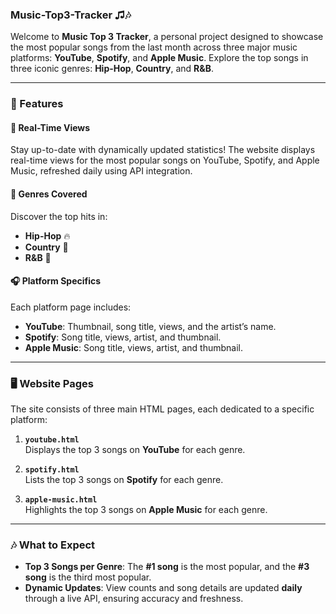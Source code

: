 ### Music-Top3-Tracker ♫🎶

Welcome to **Music Top 3 Tracker**, a personal project designed to showcase the most popular songs from the last month across three major music platforms: **YouTube**, **Spotify**, and **Apple Music**. Explore the top songs in three iconic genres: **Hip-Hop**, **Country**, and **R&B**.

---

### **🌟 Features**

#### **🎵 Real-Time Views**
Stay up-to-date with dynamically updated statistics! The website displays real-time views for the most popular songs on YouTube, Spotify, and Apple Music, refreshed daily using API integration.

#### **🎸 Genres Covered**
Discover the top hits in:
- **Hip-Hop** 🔥
- **Country** 🎻
- **R&B** 🎷

#### **🎧 Platform Specifics**
Each platform page includes:
- **YouTube**: Thumbnail, song title, views, and the artist’s name.
- **Spotify**: Song title, views, artist, and thumbnail.
- **Apple Music**: Song title, views, artist, and thumbnail.

---

### **🖥️ Website Pages**

The site consists of three main HTML pages, each dedicated to a specific platform:

1. **`youtube.html`**  
   Displays the top 3 songs on **YouTube** for each genre.

2. **`spotify.html`**  
   Lists the top 3 songs on **Spotify** for each genre.

3. **`apple-music.html`**  
   Highlights the top 3 songs on **Apple Music** for each genre.

---

### **🎶 What to Expect**
- **Top 3 Songs per Genre**: The **#1 song** is the most popular, and the **#3 song** is the third most popular.  
- **Dynamic Updates**: View counts and song details are updated **daily** through a live API, ensuring accuracy and freshness.
